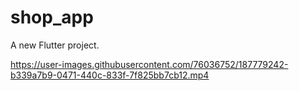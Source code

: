 # shop_app

A new Flutter project.


https://user-images.githubusercontent.com/76036752/187779242-b339a7b9-0471-440c-833f-7f825bb7cb12.mp4
